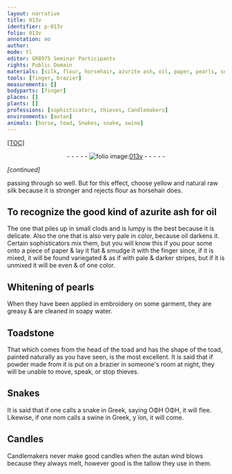 ```yaml
---
layout: narrative
title: 013v
identifier: p-013v
folio: 013v
annotation: no
author:
mode: tl
editor: GR8975 Seminar Participants
rights: Public Domain
materials: [silk, flour, horsehair, azurite ash, oil, paper, pearls, soapy water, Toadstone, tallow]
tools: [finger, brazier]
measurements: []
bodyparts: [finger]
places: []
plants: []
professions: [sophisticators, thieves, Candlemakers]
environments: [autan]
animals: [horse, toad, Snakes, snake, swine]
---
```


<p><a href="{{ site.baseurl }}/diplomatic/">[TOC]</a></p><div class="folio" align="center">- - - - - <a href="http://gallica.bnf.fr/ark:/12148/btv1b10500001g/f32.image" target="_blank"><img src="https://cu-mkp.github.io/2017-workshop-edition/assets/photo-icon.png" alt="folio image: " style="display:inline-block; margin-bottom:-3px;"/>013v</a> - - - - - </div>  
 
*[continued]*
  
 passing through so well. But for this effect, choose yellow and natural raw <span class="m">silk</span> because it is stronger and rejects <span class="m">flour</span> as <span class="m"><span class="al">horse</span>hair</span> does.

 
  

## To recognize the good kind of <span class="m">azurite ash</span> for <span class="m">oil</span>

 
The one that piles up in small clods and is lumpy is the best because it is delicate. Also the one that is also very pale in color, because <span class="m">oil</span> darkens it. Certain <span class="pro">sophisticators</span> mix them, but you will know this if you pour some onto a piece of <span class="m">paper</span> & lay it flat & smudge it with the <span class="tl"><span class="bp">finger</span></span> since, if it is mixed, it will be found variegated & as if with pale & darker stripes, but if it is unmixed it will be even & of one color. 
 
 
  

## Whitening of <span class="m">pearls</span>

 
When they have been applied in embroidery on some garment, they are greasy & are cleaned in <span class="m">soapy water</span>. 
 
 
  

## <span class="m">Toadstone</span>

 
That which comes from the head of the <span class="al">toad</span> and has the shape of the <span class="al">toad</span>, painted naturally as you have seen, is the most excellent. It is said that if powder made from it is put on a <span class="tl">brazier</span> in someone's room at night, they will be unable to move, speak, or stop <span class="pro">thieves</span>. 
 
 
  

## <span class="al">Snakes</span>

 
It is said that if one calls a <span class="al">snake</span> in Greek, saying ΟΦΗ ΟΦΗ, it will flee. Likewise, if one <span class="del">nom</span> calls a <span class="al">swine</span> in Greek, <span class="del">y</span> ïon, it will come. 
 
 
  

## Candles

 
<span class="pro">Candlemakers</span> never make good candles when the <span class="env">autan</span> wind blows because they always melt, however good is the <span class="m">tallow</span> they use in them. 
 
